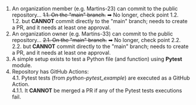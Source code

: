 1. An organization member (e.g. Martins-23) can commit to the public repository...
    ~~1.1. On the "main" branch.~~ ➡ No longer, check point 1.2.  
    1.2. but **CANNOT** commit directly to the "main" branch; needs to create a PR, and it needs at least one approval.  
2. An organization owner (e.g. Martins-33) can commit to the public repository...
    ~~2.1. On the "main" branch.~~ ➡ No longer, check point 2.2.  
    2.2. but **CANNOT** commit directly to the "main" branch; needs to create a PR, and it needs at least one approval.  
3. A simple setup exists to test a Python file (and function) using **Pytest** module.  
4. Repository has GitHub Actions:  
    4.1. Pytest tests (from *python-pytest_example*) are executed as a GitHub Action.  
        4.1.1. It **CANNOT** be merged a PR if any of the Pytest tests executions fail.  

